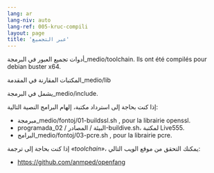```yaml
---
lang: ar
lang-niv: auto
lang-ref: 005-kruc-compili
layout: page
title: 'عبر التجميع'
---
```



أدوات تجميع العبور في البرمجة_medio/toolchain.
Ils ont été compilés pour debian buster x64.



المكتبات المقارنة في المقدمة_medio/lib



يشمل في البرمجة_medio/include.



إذا كنت بحاجة إلى استرداد مكتبة، إلهام البرامج النصية التالية:
* مبرمجة_medio/fontoj/01-buildssl.sh , pour la librairie openssl.
* programada_البيئة / المصادر / 02-buildive.sh، لمكتبة Live555.
* البرامج_medio/fontoj/03-pcre.sh , pour la librairie pcre.




إذا كنت بحاجة إلى ترجمة _«toolchain»_، يمكنك التحقق من موقع الويب التالي:
 * https://github.com/anmped/openfang


